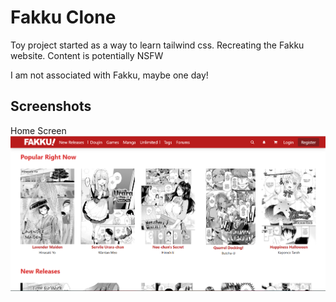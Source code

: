 
# Fakku Clone

Toy project started as a way to learn tailwind css. Recreating the Fakku website. Content is potentially NSFW


I am not associated with Fakku, maybe one day!


## Screenshots
Home Screen
![App Screenshot](screenshots\fakku_clone.png)

